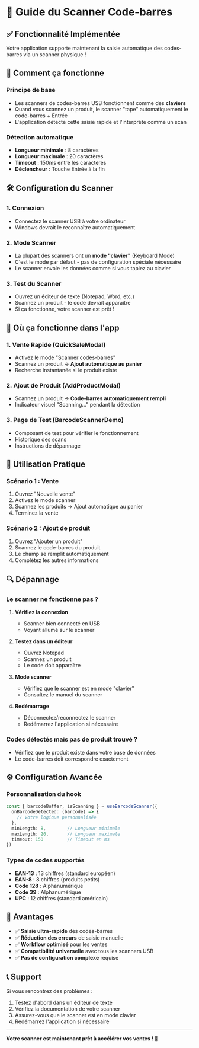 # 📱 Guide du Scanner Code-barres

## ✅ **Fonctionnalité Implémentée**

Votre application supporte maintenant la saisie automatique des codes-barres via un scanner physique !

## 🔧 **Comment ça fonctionne**

### **Principe de base**
- Les scanners de codes-barres USB fonctionnent comme des **claviers**
- Quand vous scannez un produit, le scanner "tape" automatiquement le code-barres + Entrée
- L'application détecte cette saisie rapide et l'interprète comme un scan

### **Détection automatique**
- **Longueur minimale** : 8 caractères
- **Longueur maximale** : 20 caractères  
- **Timeout** : 150ms entre les caractères
- **Déclencheur** : Touche Entrée à la fin

## 🛠️ **Configuration du Scanner**

### **1. Connexion**
- Connectez le scanner USB à votre ordinateur
- Windows devrait le reconnaître automatiquement

### **2. Mode Scanner**
- La plupart des scanners ont un **mode "clavier"** (Keyboard Mode)
- C'est le mode par défaut - pas de configuration spéciale nécessaire
- Le scanner envoie les données comme si vous tapiez au clavier

### **3. Test du Scanner**
- Ouvrez un éditeur de texte (Notepad, Word, etc.)
- Scannez un produit - le code devrait apparaître
- Si ça fonctionne, votre scanner est prêt !

## 📍 **Où ça fonctionne dans l'app**

### **1. Vente Rapide (QuickSaleModal)**
- Activez le mode "Scanner codes-barres"
- Scannez un produit → **Ajout automatique au panier**
- Recherche instantanée si le produit existe

### **2. Ajout de Produit (AddProductModal)**
- Scannez un produit → **Code-barres automatiquement rempli**
- Indicateur visuel "Scanning..." pendant la détection

### **3. Page de Test (BarcodeScannerDemo)**
- Composant de test pour vérifier le fonctionnement
- Historique des scans
- Instructions de dépannage

## 🎯 **Utilisation Pratique**

### **Scénario 1 : Vente**
1. Ouvrez "Nouvelle vente"
2. Activez le mode scanner
3. Scannez les produits → Ajout automatique au panier
4. Terminez la vente

### **Scénario 2 : Ajout de produit**
1. Ouvrez "Ajouter un produit"
2. Scannez le code-barres du produit
3. Le champ se remplit automatiquement
4. Complétez les autres informations

## 🔍 **Dépannage**

### **Le scanner ne fonctionne pas ?**

1. **Vérifiez la connexion**
   - Scanner bien connecté en USB
   - Voyant allumé sur le scanner

2. **Testez dans un éditeur**
   - Ouvrez Notepad
   - Scannez un produit
   - Le code doit apparaître

3. **Mode scanner**
   - Vérifiez que le scanner est en mode "clavier"
   - Consultez le manuel du scanner

4. **Redémarrage**
   - Déconnectez/reconnectez le scanner
   - Redémarrez l'application si nécessaire

### **Codes détectés mais pas de produit trouvé ?**
- Vérifiez que le produit existe dans votre base de données
- Le code-barres doit correspondre exactement

## ⚙️ **Configuration Avancée**

### **Personnalisation du hook**
```typescript
const { barcodeBuffer, isScanning } = useBarcodeScanner({
  onBarcodeDetected: (barcode) => {
    // Votre logique personnalisée
  },
  minLength: 8,        // Longueur minimale
  maxLength: 20,       // Longueur maximale
  timeout: 150         // Timeout en ms
})
```

### **Types de codes supportés**
- **EAN-13** : 13 chiffres (standard européen)
- **EAN-8** : 8 chiffres (produits petits)
- **Code 128** : Alphanumérique
- **Code 39** : Alphanumérique
- **UPC** : 12 chiffres (standard américain)

## 🎉 **Avantages**

- ✅ **Saisie ultra-rapide** des codes-barres
- ✅ **Réduction des erreurs** de saisie manuelle
- ✅ **Workflow optimisé** pour les ventes
- ✅ **Compatibilité universelle** avec tous les scanners USB
- ✅ **Pas de configuration complexe** requise

## 📞 **Support**

Si vous rencontrez des problèmes :
1. Testez d'abord dans un éditeur de texte
2. Vérifiez la documentation de votre scanner
3. Assurez-vous que le scanner est en mode clavier
4. Redémarrez l'application si nécessaire

---

**Votre scanner est maintenant prêt à accélérer vos ventes ! 🚀** 